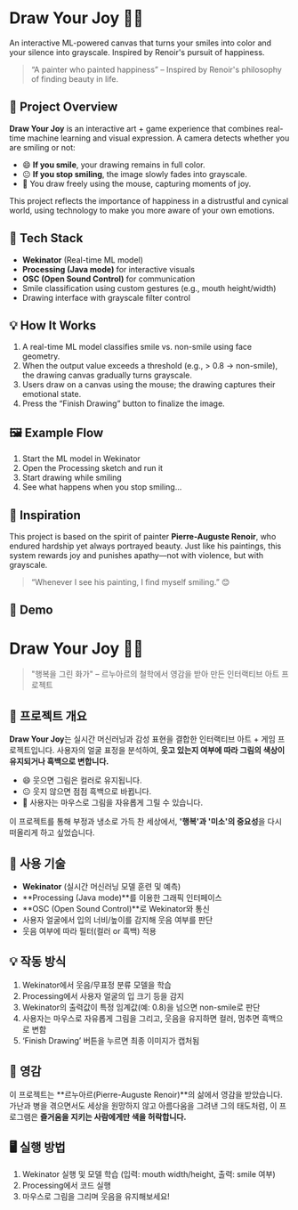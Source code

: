# Draw Your Joy 🎨😄

An interactive ML-powered canvas that turns your smiles into color and your silence into grayscale. Inspired by Renoir's pursuit of happiness.

> “A painter who painted happiness” – Inspired by Renoir's philosophy of finding beauty in life.

## 🧠 Project Overview
**Draw Your Joy** is an interactive art + game experience that combines real-time machine learning and visual expression. A camera detects whether you are smiling or not:
- 😄 **If you smile**, your drawing remains in full color.
- 😐 **If you stop smiling**, the image slowly fades into grayscale.
- 🎨 You draw freely using the mouse, capturing moments of joy.

This project reflects the importance of happiness in a distrustful and cynical world, using technology to make you more aware of your own emotions.

## 🔧 Tech Stack
- **Wekinator** (Real-time ML model)
- **Processing (Java mode)** for interactive visuals
- **OSC (Open Sound Control)** for communication
- Smile classification using custom gestures (e.g., mouth height/width)
- Drawing interface with grayscale filter control

## 💡 How It Works
1. A real-time ML model classifies smile vs. non-smile using face geometry.
2. When the output value exceeds a threshold (e.g., > 0.8 → non-smile), the drawing canvas gradually turns grayscale.
3. Users draw on a canvas using the mouse; the drawing captures their emotional state.
4. Press the “Finish Drawing” button to finalize the image.

## 🖼️ Example Flow
1. Start the ML model in Wekinator
2. Open the Processing sketch and run it
3. Start drawing while smiling
4. See what happens when you stop smiling...

## 📸 Inspiration
This project is based on the spirit of painter **Pierre-Auguste Renoir**, who endured hardship yet always portrayed beauty. Just like his paintings, this system rewards joy and punishes apathy—not with violence, but with grayscale.

> “Whenever I see his painting, I find myself smiling.” 😊

## 🔗 Demo 

# Draw Your Joy 🎨😄

> "행복을 그린 화가" – 르누아르의 철학에서 영감을 받아 만든 인터랙티브 아트 프로젝트

## 🧠 프로젝트 개요
**Draw Your Joy**는 실시간 머신러닝과 감성 표현을 결합한 인터랙티브 아트 + 게임 프로젝트입니다. 사용자의 얼굴 표정을 분석하여, **웃고 있는지 여부에 따라 그림의 색상이 유지되거나 흑백으로 변합니다.**

- 😄 웃으면 그림은 컬러로 유지됩니다.
- 😐 웃지 않으면 점점 흑백으로 바뀝니다.
- 🎨 사용자는 마우스로 그림을 자유롭게 그릴 수 있습니다.

이 프로젝트를 통해 부정과 냉소로 가득 찬 세상에서, **'행복'과 '미소'의 중요성**을 다시 떠올리게 하고 싶었습니다.

## 🔧 사용 기술
- **Wekinator** (실시간 머신러닝 모델 훈련 및 예측)
- **Processing (Java mode)**를 이용한 그래픽 인터페이스
- **OSC (Open Sound Control)**로 Wekinator와 통신
- 사용자 얼굴에서 입의 너비/높이를 감지해 웃음 여부를 판단
- 웃음 여부에 따라 필터(컬러 or 흑백) 적용

## 💡 작동 방식
1. Wekinator에서 웃음/무표정 분류 모델을 학습
2. Processing에서 사용자 얼굴의 입 크기 등을 감지
3. Wekinator의 출력값이 특정 임계값(예: 0.8)을 넘으면 non-smile로 판단
4. 사용자는 마우스로 자유롭게 그림을 그리고,
   웃음을 유지하면 컬러, 멈추면 흑백으로 변함
5. ‘Finish Drawing’ 버튼을 누르면 최종 이미지가 캡처됨

## 📸 영감

이 프로젝트는 **르누아르(Pierre-Auguste Renoir)**의 삶에서 영감을 받았습니다. 가난과 병을 겪으면서도 세상을 원망하지 않고 아름다움을 그려낸 그의 태도처럼, 이 프로그램은 **즐거움을 지키는 사람에게만 색을 허락합니다.**

## 🖥️ 실행 방법
1. Wekinator 실행 및 모델 학습 (입력: mouth width/height, 출력: smile 여부)
2. Processing에서 코드 실행
3. 마우스로 그림을 그리며 웃음을 유지해보세요!

